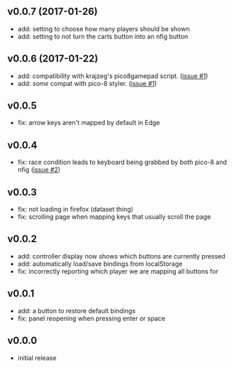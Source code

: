 ## v0.0.7 (2017-01-26)

- add: setting to choose how many players should be shown
- add: setting to not turn the carts button into an nfig button

## v0.0.6 (2017-01-22)

- add: compatibility with krajzeg's pico8gamepad script. ([issue #1](https://github.com/codl/pico-nfig/issues/1))
- add: *some* compat with pico-8 styler. ([issue #1](https://github.com/codl/pico-nfig/issues/1))

## v0.0.5

* fix: arrow keys aren't mapped by default in Edge

## v0.0.4

* fix: race condition leads to keyboard being grabbed by both pico-8 and nfig ([issue #2](https://github.com/codl/pico-nfig/issues/2))

## v0.0.3

* fix: not loading in firefox (dataset thing)
* fix: scrolling page when mapping keys that usually scroll the page

## v0.0.2

* add: controller display now shows which buttons are currently pressed
* add: automatically load/save bindings from localStorage
* fix: incorrectly reporting which player we are mapping all buttons for

## v0.0.1

* add: a button to restore default bindings
* fix: panel reopening when pressing enter or space

## v0.0.0

* initial release

